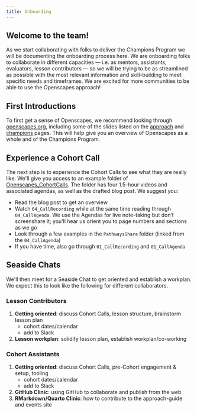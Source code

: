 ```yaml
---
title: Onboarding
---
```


## Welcome to the team! 

As we start collaborating with folks to deliver the Champions Program we will be documenting the onboarding process here. We are onboarding folks to collaborate in different capacities — i.e. as mentors, assistants, evaluators, lesson contributors — so we will be trying to be as streamlined as possible with the most relevant information and skill-building to meet specific needs and timeframes. We are excited for more communities to be able to use the Openscapes approach! 

## First Introductions

To first get a sense of Openscapes, we recommend looking through [openscapes.org](https://openscapes.org), including some of the slides listed on the [approach](https://openscapes.org/approach) and [champions](https://openscapes.org/champions) pages. This will help give you an overview of Openscapes as a whole and of the Champions Program.

## Experience a Cohort Call

The next step is to experience the Cohort Calls to see what they are really like. We'll give you access to an example folder of [Openscapes_CohortCalls](https://drive.google.com/drive/folders/1JaQ3Dkrr7pUfesSaxqRqntGlxG0dz2nl?usp=sharing). The folder has four 1.5-hour videos and associated agendas, as well as the drafted blog post. We suggest you: 

- Read the blog post to get an overview
- Watch `04_CallRecording` while at the same time reading through `04_CallAgenda`. We use the Agendas for live note-taking but don’t screenshare it; you’ll hear us orient you to page numbers and sections as we go
- Look through a few examples in the `PathwaysShare` folder (linked from the `04_CallAgenda`)
- If you have time, also go through `01_CallRecording` and `01_CallAgenda`

## Seaside Chats

We'll then meet for a Seaside Chat to get oriented and establish a workplan. We expect this to look like the following for different collaborators.  

### Lesson Contributors

1. **Getting oriented**: discuss Cohort Calls, lesson structure, brainstorm lesson plan
    - cohort dates/calendar
    - add to Slack
1. **Lesson workplan**: solidify lesson plan, establish workplan/co-working

### Cohort Assistants

1. **Getting oriented**: discuss Cohort Calls, pre-Cohort engagement & setup, tooling
    - cohort dates/calendar
    - add to Slack
1. **GitHub Clinic**: using GitHub to collaborate and publish from the web
1. **RMarkdown/Quarto Clinic**: how to contribute to the approach-guide and events site

